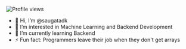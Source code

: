 ![Profile views](https://komarev.com/ghpvc/?username=saugatadk&color=blue&style=flat-square)
- 👋 Hi, I’m @saugatadk
- 👀 I’m interested in Machine Learning and Backend Development
- 🌱 I’m currently learning Backend
- ⚡ Fun fact: Programmers leave their job when they don't get arrays

<!---
saugatadk/saugatadk is a ✨ special ✨ repository because its `README.md` (this file) appears on your GitHub profile.
You can click the Preview link to take a look at your changes.
--->

